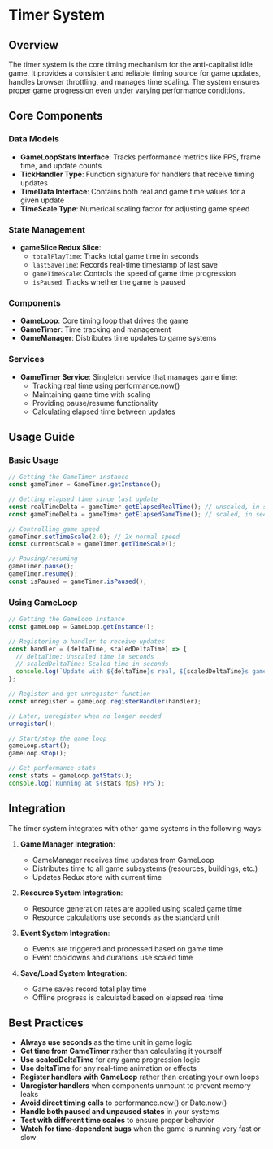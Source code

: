 # Timer System

## Overview

The timer system is the core timing mechanism for the anti-capitalist idle game. It provides a consistent and reliable timing source for game updates, handles browser throttling, and manages time scaling. The system ensures proper game progression even under varying performance conditions.

## Core Components

### Data Models

- **GameLoopStats Interface**: Tracks performance metrics like FPS, frame time, and update counts
- **TickHandler Type**: Function signature for handlers that receive timing updates
- **TimeData Interface**: Contains both real and game time values for a given update
- **TimeScale Type**: Numerical scaling factor for adjusting game speed

### State Management

- **gameSlice Redux Slice**:
  - `totalPlayTime`: Tracks total game time in seconds
  - `lastSaveTime`: Records real-time timestamp of last save
  - `gameTimeScale`: Controls the speed of game time progression
  - `isPaused`: Tracks whether the game is paused

### Components

- **GameLoop**: Core timing loop that drives the game
- **GameTimer**: Time tracking and management
- **GameManager**: Distributes time updates to game systems

### Services

- **GameTimer Service**: Singleton service that manages game time:
  - Tracking real time using performance.now()
  - Maintaining game time with scaling
  - Providing pause/resume functionality
  - Calculating elapsed time between updates

## Usage Guide

### Basic Usage

```typescript
// Getting the GameTimer instance
const gameTimer = GameTimer.getInstance();

// Getting elapsed time since last update
const realTimeDelta = gameTimer.getElapsedRealTime(); // unscaled, in seconds
const gameTimeDelta = gameTimer.getElapsedGameTime(); // scaled, in seconds

// Controlling game speed
gameTimer.setTimeScale(2.0); // 2x normal speed
const currentScale = gameTimer.getTimeScale();

// Pausing/resuming
gameTimer.pause();
gameTimer.resume();
const isPaused = gameTimer.isPaused();
```

### Using GameLoop

```typescript
// Getting the GameLoop instance
const gameLoop = GameLoop.getInstance();

// Registering a handler to receive updates
const handler = (deltaTime, scaledDeltaTime) => {
  // deltaTime: Unscaled time in seconds
  // scaledDeltaTime: Scaled time in seconds
  console.log(`Update with ${deltaTime}s real, ${scaledDeltaTime}s game time`);
};

// Register and get unregister function
const unregister = gameLoop.registerHandler(handler);

// Later, unregister when no longer needed
unregister();

// Start/stop the game loop
gameLoop.start();
gameLoop.stop();

// Get performance stats
const stats = gameLoop.getStats();
console.log(`Running at ${stats.fps} FPS`);
```

## Integration

The timer system integrates with other game systems in the following ways:

1. **Game Manager Integration**:
   - GameManager receives time updates from GameLoop
   - Distributes time to all game subsystems (resources, buildings, etc.)
   - Updates Redux store with current time

2. **Resource System Integration**:
   - Resource generation rates are applied using scaled game time
   - Resource calculations use seconds as the standard unit

3. **Event System Integration**:
   - Events are triggered and processed based on game time
   - Event cooldowns and durations use scaled time

4. **Save/Load System Integration**:
   - Game saves record total play time
   - Offline progress is calculated based on elapsed real time

## Best Practices

- **Always use seconds** as the time unit in game logic
- **Get time from GameTimer** rather than calculating it yourself
- **Use scaledDeltaTime** for any game progression logic
- **Use deltaTime** for any real-time animation or effects
- **Register handlers with GameLoop** rather than creating your own loops
- **Unregister handlers** when components unmount to prevent memory leaks
- **Avoid direct timing calls** to performance.now() or Date.now()
- **Handle both paused and unpaused states** in your systems
- **Test with different time scales** to ensure proper behavior
- **Watch for time-dependent bugs** when the game is running very fast or slow